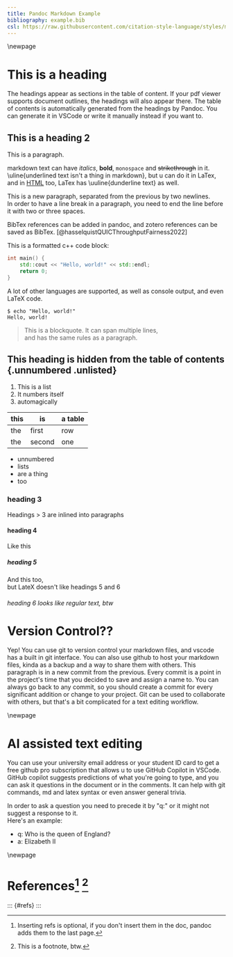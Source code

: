 ```yaml
---
title: Pandoc Markdown Example
bibliography: example.bib
csl: https://raw.githubusercontent.com/citation-style-language/styles/master/ieee.csl
---
```


\newpage

# This is a heading
The headings appear as sections in the table of content. If your pdf viewer supports document outlines, the headings will also appear there. The table of contents is automatically generated from the headings by Pandoc. You can generate it in VSCode or write it manually instead if you want to.

## This is a heading 2
This is a paragraph.   

markdown text can have *italics*, **bold**, `monospace` and ~~strikethrough~~ in it. \uline{underlined text isn't a thing in markdown}, but u can do it in LaTex, and in <u>HTML</u> too, LaTex has \uuline{dunderline text} as well.

This is a new paragraph, separated from the previous by two newlines.   
In order to have a line break in a paragraph, you need to end the line before it with two or three spaces.

BibTex references can be added in pandoc, and zotero references can be saved as BibTex. [@hasselquistQUICThroughputFairness2022]


This is a formatted c++ code block:
```cpp
int main() {
    std::cout << "Hello, world!" << std::endl;
    return 0;
}
```
A lot of other languages are supported, as well as console output, and even LaTeX code.
```console
$ echo "Hello, world!"
Hello, world!
```
> This is a blockquote.
> It can span multiple lines,   
> and has the same rules as a paragraph.


## This heading is hidden from the table of contents {.unnumbered .unlisted}
1. This is a list
1. It numbers itself
1. automagically

| this | is | a table |
|------|----|---------|
| the  | first  | row |
| the  | second | one |

- unnumbered 
- lists
- are a thing
- too

<!-- 
tasklists
- [ ] are
- [x] a thing
- [ ] but only
- [ ] in github
-->

### heading 3
Headings > 3 are inlined into paragraphs

#### heading 4
Like this

##### heading 5
And this too,   
but LateX doesn't like headings 5 and 6

###### heading 6 looks like regular text, btw

# Version Control??
Yep! You can use git to version control your markdown files, and vscode has a built in git interface. You can also use github to host your markdown files, kinda as a backup and a way to share them with others. This paragraph is in a new commit from the previous. Every commit is a point in the project's time that you decided to save and assign a name to. You can always go back to any commit, so you should create a commit for every significant addition or change to your project. Git can be used to collaborate with others, but that's a bit complicated for a text editing workflow.

\newpage
# AI assisted text editing
You can use your university email address or your student ID card to get a free github pro subscription that allows u to use GitHub Copilot in VSCode.
GitHub copilot suggests predictions of what you're going to type, and you can ask it questions in the document or in the comments. It can help with git commands, md and latex syntax or even answer general trivia.

In order to ask a question you need to precede it by "q:" or it might not suggest a response to it.   
Here's an example:

   - q: Who is the queen of England?
   - a: Elizabeth II

<!-- 
# Dirty hacks you might need
<table><tr><th>
   This is a
   </th><td>
    It's not a thing
   </th><td>
   but this is
</td></tr><tr><th>
   vertical headered
   </th><td>
   you should wanna
   </th><td>
   how you
   </td></tr><tr><th>
   HTML table
   </th><td>
   use in a document
   </th><td>
   can do it
</td></tr></table>
-->

\newpage

# References[^1] [^2]

::: {#refs}
:::

[^1]: Inserting refs is optional, if you don't insert them in the doc, pandoc adds them to the last page.
[^2]: This is a footnote, btw.
